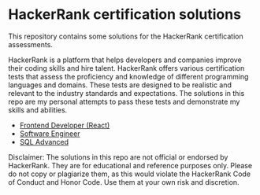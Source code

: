 # HackerRank certification solutions

This repository contains some solutions for the HackerRank certification assessments.

HackerRank is a platform that helps developers and companies improve their coding skills and hire talent. HackerRank offers various certification tests that assess the proficiency and knowledge of different programming languages and domains. These tests are designed to be realistic and relevant to the industry standards and expectations. The solutions in this repo are my personal attempts to pass these tests and demonstrate my skills and abilities.

- [Frontend Developer (React)](https://github.com/Pluto0104/hackerrank-role-certification-solutions-using-javascript/tree/main/frontend_developer_react_certification)
- [Software Engineer](https://github.com/Pluto0104/hackerrank-role-certification-solutions-using-javascript/tree/main/software_engineer_certification)
- [SQL Advanced](https://github.com/Pluto0104/hackerrank-role-certification-solutions-using-javascript/tree/main/sql_advanced_certification)

Disclaimer: The solutions in this repo are not official or endorsed by HackerRank. They are for educational and reference purposes only. Please do not copy or plagiarize them, as this would violate the HackerRank Code of Conduct and Honor Code. Use them at your own risk and discretion.
